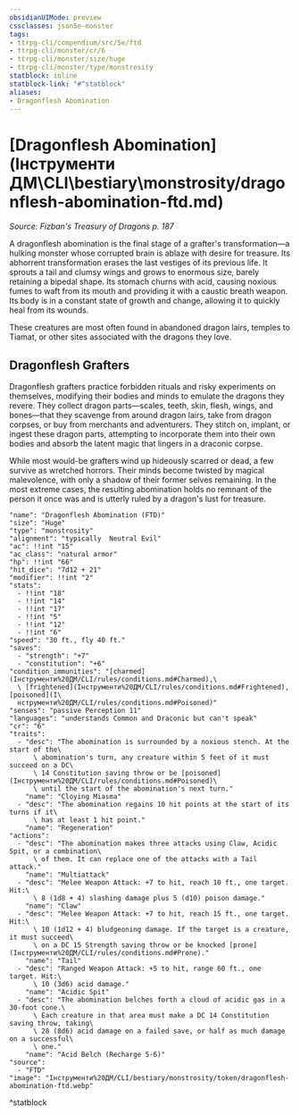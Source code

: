 ```yaml
---
obsidianUIMode: preview
cssclasses: json5e-monster
tags:
- ttrpg-cli/compendium/src/5e/ftd
- ttrpg-cli/monster/cr/6
- ttrpg-cli/monster/size/huge
- ttrpg-cli/monster/type/monstrosity
statblock: inline
statblock-link: "#^statblock"
aliases:
- Dragonflesh Abomination
---
```

# [Dragonflesh Abomination](Інструменти ДМ\CLI\bestiary\monstrosity/dragonflesh-abomination-ftd.md)
*Source: Fizban's Treasury of Dragons p. 187*  

A dragonflesh abomination is the final stage of a grafter's transformation—a hulking monster whose corrupted brain is ablaze with desire for treasure. Its abhorrent transformation erases the last vestiges of its previous life. It sprouts a tail and clumsy wings and grows to enormous size, barely retaining a bipedal shape. Its stomach churns with acid, causing noxious fumes to waft from its mouth and providing it with a caustic breath weapon. Its body is in a constant state of growth and change, allowing it to quickly heal from its wounds.

These creatures are most often found in abandoned dragon lairs, temples to Tiamat, or other sites associated with the dragons they love.

## Dragonflesh Grafters

Dragonflesh grafters practice forbidden rituals and risky experiments on themselves, modifying their bodies and minds to emulate the dragons they revere. They collect dragon parts—scales, teeth, skin, flesh, wings, and bones—that they scavenge from around dragon lairs, take from dragon corpses, or buy from merchants and adventurers. They stitch on, implant, or ingest these dragon parts, attempting to incorporate them into their own bodies and absorb the latent magic that lingers in a draconic corpse.

While most would-be grafters wind up hideously scarred or dead, a few survive as wretched horrors. Their minds become twisted by magical malevolence, with only a shadow of their former selves remaining. In the most extreme cases, the resulting abomination holds no remnant of the person it once was and is utterly ruled by a dragon's lust for treasure.

```statblock
"name": "Dragonflesh Abomination (FTD)"
"size": "Huge"
"type": "monstrosity"
"alignment": "typically  Neutral Evil"
"ac": !!int "15"
"ac_class": "natural armor"
"hp": !!int "66"
"hit_dice": "7d12 + 21"
"modifier": !!int "2"
"stats":
  - !!int "18"
  - !!int "14"
  - !!int "17"
  - !!int "5"
  - !!int "12"
  - !!int "6"
"speed": "30 ft., fly 40 ft."
"saves":
  - "strength": "+7"
  - "constitution": "+6"
"condition_immunities": "[charmed](Інструменти%20ДМ/CLI/rules/conditions.md#Charmed),\
  \ [frightened](Інструменти%20ДМ/CLI/rules/conditions.md#Frightened), [poisoned](І\
  нструменти%20ДМ/CLI/rules/conditions.md#Poisoned)"
"senses": "passive Perception 11"
"languages": "understands Common and Draconic but can't speak"
"cr": "6"
"traits":
  - "desc": "The abomination is surrounded by a noxious stench. At the start of the\
      \ abomination's turn, any creature within 5 feet of it must succeed on a DC\
      \ 14 Constitution saving throw or be [poisoned](Інструменти%20ДМ/CLI/rules/conditions.md#Poisoned)\
      \ until the start of the abomination's next turn."
    "name": "Cloying Miasma"
  - "desc": "The abomination regains 10 hit points at the start of its turns if it\
      \ has at least 1 hit point."
    "name": "Regeneration"
"actions":
  - "desc": "The abomination makes three attacks using Claw, Acidic Spit, or a combination\
      \ of them. It can replace one of the attacks with a Tail attack."
    "name": "Multiattack"
  - "desc": "Melee Weapon Attack: +7 to hit, reach 10 ft., one target. Hit:\
      \ 8 (1d8 + 4) slashing damage plus 5 (d10) poison damage."
    "name": "Claw"
  - "desc": "Melee Weapon Attack: +7 to hit, reach 15 ft., one target. Hit:\
      \ 10 (1d12 + 4) bludgeoning damage. If the target is a creature, it must succeed\
      \ on a DC 15 Strength saving throw or be knocked [prone](Інструменти%20ДМ/CLI/rules/conditions.md#Prone)."
    "name": "Tail"
  - "desc": "Ranged Weapon Attack: +5 to hit, range 60 ft., one target. Hit:\
      \ 10 (3d6) acid damage."
    "name": "Acidic Spit"
  - "desc": "The abomination belches forth a cloud of acidic gas in a 30-foot cone.\
      \ Each creature in that area must make a DC 14 Constitution saving throw, taking\
      \ 28 (8d6) acid damage on a failed save, or half as much damage on a successful\
      \ one."
    "name": "Acid Belch (Recharge 5-6)"
"source":
  - "FTD"
"image": "Інструменти%20ДМ/CLI/bestiary/monstrosity/token/dragonflesh-abomination-ftd.webp"
```
^statblock